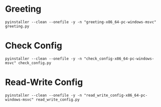 # Greeting
```pyinstaller --clean --onefile -y -n "greeting-x86_64-pc-windows-msvc" greeting.py```
# Check Config
```pyinstaller --clean --onefile -y -n "check_config-x86_64-pc-windows-msvc" check_config.py```
# Read-Write Config
```pyinstaller --clean --onefile -y -n "read_write_config-x86_64-pc-windows-msvc" read_write_config.py```